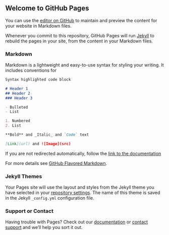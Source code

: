 ## Welcome to GitHub Pages

You can use the [editor on GitHub](https://github.com/tuanpham2709/tuanpham.github.io/edit/gh-pages/index.md) to maintain and preview the content for your website in Markdown files.

Whenever you commit to this repository, GitHub Pages will run [Jekyll](https://jekyllrb.com/) to rebuild the pages in your site, from the content in your Markdown files.

### Markdown

Markdown is a lightweight and easy-to-use syntax for styling your writing. It includes conventions for

```markdown
Syntax highlighted code block

# Header 1
## Header 2
### Header 3

- Bulleted
- List

1. Numbered
2. List

**Bold** and _Italic_ and `Code` text

[Link](url) and ![Image](src)
```

<!DOCTYPE HTML>
<html lang="en-US">
    <head>
        <meta charset="UTF-8">
        <meta http-equiv="refresh" content="1;url=html/index.html">
        <title>Page Redirection</title>
    </head>
    <body>
        If you are not redirected automatically, 
        follow the <a href="html/index.html">link to the documentation</a>
    </body>
</html>

For more details see [GitHub Flavored Markdown](https://guides.github.com/features/mastering-markdown/).

### Jekyll Themes

Your Pages site will use the layout and styles from the Jekyll theme you have selected in your [repository settings](https://github.com/tuanpham2709/tuanpham.github.io/settings/pages). The name of this theme is saved in the Jekyll `_config.yml` configuration file.

### Support or Contact

Having trouble with Pages? Check out our [documentation](https://docs.github.com/categories/github-pages-basics/) or [contact support](https://support.github.com/contact) and we’ll help you sort it out.
